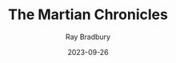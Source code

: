 ---
title: "The Martian Chronicles"
author: "Ray Bradbury"
date: 2023-09-26
star_rating: 5
books/tags:
    - "fiction"
    - "science-fiction"
---